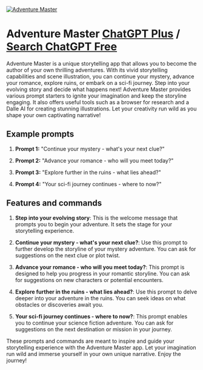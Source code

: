 
[![Adventure Master](https://files.oaiusercontent.com/file-lZdUTv6ig8sHTlempHhZ1QZX?se=2123-10-19T00%3A13%3A19Z&sp=r&sv=2021-08-06&sr=b&rscc=max-age%3D31536000%2C%20immutable&rscd=attachment%3B%20filename%3Db36ed08e-82dd-4247-92cf-4116ccb50ecd.png&sig=UzOUXsfc6UTLyeJbyYOxUcpHxxI/6bkYPPZAgd/9Vzs%3D)](https://chat.openai.com/g/g-TzzSYN17B-adventure-master)

# Adventure Master [ChatGPT Plus](https://chat.openai.com/g/g-TzzSYN17B-adventure-master) / [Search ChatGPT Free](https://gptcall.net/index.html#/?search=Adventure%20Master)

Adventure Master is a unique storytelling app that allows you to become the author of your own thrilling adventures. With its vivid storytelling capabilities and scene illustration, you can continue your mystery, advance your romance, explore ruins, or embark on a sci-fi journey. Step into your evolving story and decide what happens next! Adventure Master provides various prompt starters to ignite your imagination and keep the storyline engaging. It also offers useful tools such as a browser for research and a Dalle AI for creating stunning illustrations. Let your creativity run wild as you shape your own captivating narrative!

## Example prompts

1. **Prompt 1:** "Continue your mystery - what's your next clue?"

2. **Prompt 2:** "Advance your romance - who will you meet today?"

3. **Prompt 3:** "Explore further in the ruins - what lies ahead?"

4. **Prompt 4:** "Your sci-fi journey continues - where to now?"

## Features and commands

1. **Step into your evolving story**: This is the welcome message that prompts you to begin your adventure. It sets the stage for your storytelling experience.

2. **Continue your mystery - what's your next clue?**: Use this prompt to further develop the storyline of your mystery adventure. You can ask for suggestions on the next clue or plot twist.

3. **Advance your romance - who will you meet today?**: This prompt is designed to help you progress in your romantic storyline. You can ask for suggestions on new characters or potential encounters.

4. **Explore further in the ruins - what lies ahead?**: Use this prompt to delve deeper into your adventure in the ruins. You can seek ideas on what obstacles or discoveries await you.

5. **Your sci-fi journey continues - where to now?**: This prompt enables you to continue your science fiction adventure. You can ask for suggestions on the next destination or mission in your journey.

These prompts and commands are meant to inspire and guide your storytelling experience with the Adventure Master app. Let your imagination run wild and immerse yourself in your own unique narrative. Enjoy the journey!


